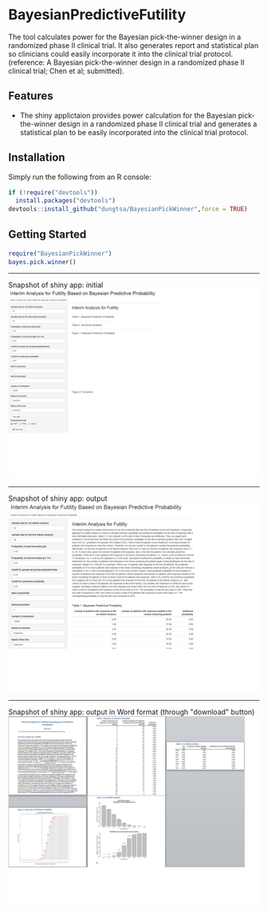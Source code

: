 # BayesianPredictiveFutility
The tool calculates power for the Bayesian pick-the-winner design in a randomized phase II clinical trial. It also generates report and statistical plan so clinicians could easily incorporate it into the clinical trial protocol.
(reference: A Bayesian pick-the-winner design in a randomized phase II clinical trial; Chen et al; submitted).

## Features

* The shiny applictaion provides power calculation for the Bayesian pick-the-winner design in a randomized phase II clinical trial and generates a statistical plan to be easily incorporated  into the clinical trial protocol. 

## Installation

Simply run the following from an R console:

```r
if (!require("devtools"))
  install.packages("devtools")
devtools::install_github("dungtsa/BayesianPickWinner",force = TRUE)
```

## Getting Started

```r
require("BayesianPickWinner")
bayes.pick.winner()
```
-------------------------------
Snapshot of shiny app: initial 
![snapshot of shiny app: initial](inst/img/shiny1.png)

-------------------------------
Snapshot of shiny app: output
![snapshot of shiny app: output](inst/img/shiny2.png)

-------------------------------
Snapshot of shiny app: output in Word format (through "download" button)
![snapshot of shiny app: output](inst/img/shiny3.png)
